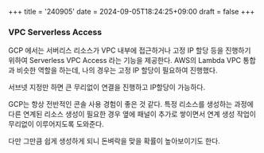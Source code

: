 +++
title = '240905'
date = 2024-09-05T18:24:25+09:00
draft = false
+++

### VPC Serverless Access

GCP 에서는 서버리스 리소스가 VPC 내부에 접근하거나 고정 IP 할당 등을 진행하기 위하여 Serverless VPC Access 라는 기능을 제공한다.
AWS의 Lambda VPC 통합과 비슷한 역할을 하는데, 나의 경우는 고정 IP 할당이 필요하여 진행했다.

서브넷 지정만 하면 큰 무리없이 연결을 진행하고 IP할당이 가능하다.

GCP는 항상 전반적인 콘솔 사용 경험이 좋은 것 같다. 특정 리소스를 생성하는 과정에 다른 연계된 리소스 생성이 필요한 경우 옆에 패널이 추가로 쌓이면서 연계 생성 작업이 무리없이 이루어지도록 도와준다.

다만 그만큼 쉽게 생성하게 되니 돈벼락을 맞을 확률이 높아보이기도 한다.